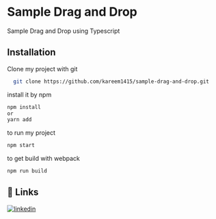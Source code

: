 
# Sample Drag and Drop

Sample Drag and Drop using Typescript


## Installation

Clone my project with git
```bash
  git clone https://github.com/kareem1415/sample-drag-and-drop.git
```
install it by npm

```bash
npm install
or
yarn add
```
to run my project

```bash
npm start
```
to get build with webpack

```bash
npm run build
```
    
## 🔗 Links
[![linkedin](https://img.shields.io/badge/linkedin-0A66C2?style=for-the-badge&logo=linkedin&logoColor=white)](https://www.linkedin.com/in/kareem-mohamed-22a690200/)
